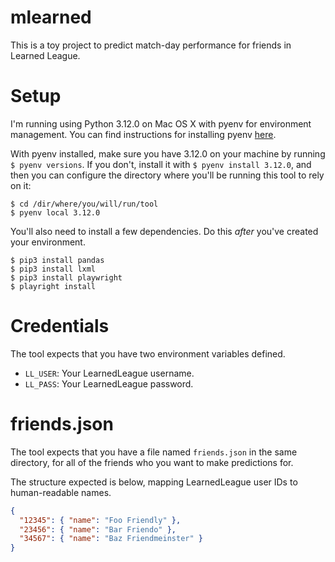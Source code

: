 # mlearned

This is a toy project to predict match-day performance for friends in Learned League.

# Setup

I'm running using Python 3.12.0 on Mac OS X with pyenv for environment management.
You can find instructions for installing pyenv [here](https://github.com/pyenv/pyenv).

With pyenv installed, make sure you have 3.12.0 on your machine by running `$ pyenv versions`.
If you don't, install it with `$ pyenv install 3.12.0`, and then you can configure the directory
where you'll be running this tool to rely on it:

```
$ cd /dir/where/you/will/run/tool
$ pyenv local 3.12.0
```

You'll also need to install a few dependencies. Do this _after_ you've created your environment.

```
$ pip3 install pandas
$ pip3 install lxml
$ pip3 install playwright
$ playright install
```

# Credentials

The tool expects that you have two environment variables defined.

- `LL_USER`: Your LearnedLeague username.
- `LL_PASS`: Your LearnedLeague password.

# friends.json

The tool expects that you have a file named `friends.json` in the same directory, for all of the friends who you want to make predictions for.

The structure expected is below, mapping LearnedLeague user IDs to human-readable names.

```json
{
  "12345": { "name": "Foo Friendly" },
  "23456": { "name": "Bar Friendo" },
  "34567": { "name": "Baz Friendmeinster" }
}
```
